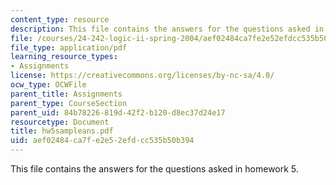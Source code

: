 ```yaml
---
content_type: resource
description: This file contains the answers for the questions asked in homework 5.
file: /courses/24-242-logic-ii-spring-2004/aef02484ca7fe2e52efdcc535b50b394_hw5sampleans.pdf
file_type: application/pdf
learning_resource_types:
- Assignments
license: https://creativecommons.org/licenses/by-nc-sa/4.0/
ocw_type: OCWFile
parent_title: Assignments
parent_type: CourseSection
parent_uid: 84b78226-819d-42f2-b120-d8ec37d24e17
resourcetype: Document
title: hw5sampleans.pdf
uid: aef02484-ca7f-e2e5-2efd-cc535b50b394
---
```

This file contains the answers for the questions asked in homework 5.